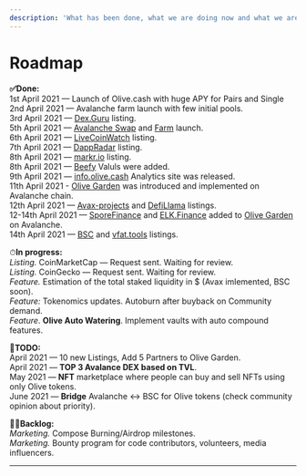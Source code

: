 ```yaml
---
description: 'What has been done, what we are doing now and what we are planning to do'
---
```


# Roadmap

**✅Done:**  
1st April 2021 — Launch of Olive.cash with huge APY for Pairs and Single   
2nd April 2021 — Avalanche farm launch with few initial pools.  
3rd April 2021 — [Dex.Guru](https://dex.guru/token/0x617724974218a18769020a70162165a539c07e8a-bsc) listing.  
5th April 2021 — [Avalanche Swap](https://swap.olive.cash/#/swap?outputCurrency=0x617724974218A18769020A70162165A539c07E8a) and [Farm](https://avax.olive.cash/farms) launch.  
6th April 2021 — [LiveCoinWatch](https://www.livecoinwatch.com/price/OliveCashToken-OLIVE) listing.  
7th April 2021 — [DappRadar](https://dappradar.com/binance-smart-chain/defi/olive-cash) listing.  
8th April 2021 — [markr.io](https://t.co/NkazORLlX1?amp=1) listing.  
8th April 2021 — [Beefy](https://twitter.com/OliveCashBsc/status/1380092944493993985) Valuls were added.  
9th April 2021 — [info.olive.cash](https://info.olive.cash) Analytics site was released.  
11th April 2021 - [Olive Garden](https://olive-cash.medium.com/welcome-to-the-olive-garden-pool-d5cf3385482a) was introduced and implemented on Avalanche chain.  
12th April 2021 — [Avax-projects](https://www.avax-projects.com/) and [DefiLlama](https://defillama.com/protocol/olive-cash) listings.  
12-14th April 2021 — [SporeFinance](https://sporefinance.co/#/) and [ELK.Finance](http://elk.finance) added to [Olive Garden](https://avax.olive.cash/pools) on Avalanche.  
14th April 2021 — [BSC](https://www.bscscan.com/address/0x617724974218A18769020A70162165A539c07E8a) and [vfat.tools](https://vfat.tools/avax/olive/) listings.  
  
⏱**In progress:**  
_Listing._ CoinMarketCap  — Request sent. Waiting for review.  
_Listing._ CoinGecko — Request sent. Waiting for review.  
_Feature._ Estimation of the total staked liquidity in $ \(Avax imlemented, BSC soon\).  
_Feature:_ Tokenomics updates. Autoburn after buyback on Community demand.  
_Feature_. **Olive Auto Watering**. Implement vaults with auto compound features.  
  
🚀**TODO:**  
April 2021 — 10 new Listings, Add 5 Partners to Olive Garden.  
April 2021 — **TOP 3 Avalance DEX based on TVL**.  
May 2021 — **NFT** marketplace where people can buy and sell NFTs using only Olive tokens.  
June 2021 — **Bridge** Avalanche &lt;-&gt; BSC for Olive tokens \(check community opinion about priority\).  
  
👨‍💻**Backlog:**  
_Marketing._ Compose Burning/Airdrop milestones.  
_Marketing._ Bounty program for code contributors, volunteers, media influencers.  
****

